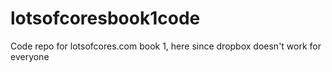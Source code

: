 # lotsofcoresbook1code
Code repo for lotsofcores.com book 1, here since dropbox doesn't work for everyone
